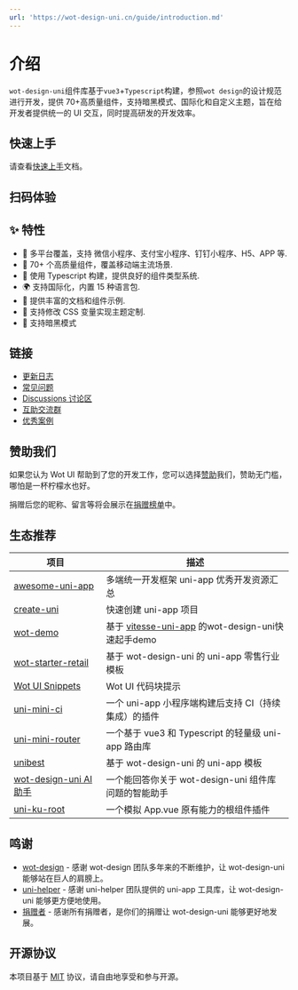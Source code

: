 ```yaml
---
url: 'https://wot-design-uni.cn/guide/introduction.md'
---
```

# 介绍

`wot-design-uni`组件库基于`vue3`+`Typescript`构建，参照`wot design`的设计规范进行开发，提供 70+高质量组件，支持暗黑模式、国际化和自定义主题，旨在给开发者提供统一的 UI 交互，同时提高研发的开发效率。

## 快速上手

请查看[快速上手](/guide/quick-use.html)文档。

## 扫码体验

## ✨ 特性

* 🎯 多平台覆盖，支持 微信小程序、支付宝小程序、钉钉小程序、H5、APP 等.
* 🚀 70+ 个高质量组件，覆盖移动端主流场景.
* 💪 使用 Typescript 构建，提供良好的组件类型系统.
* 🌍 支持国际化，内置 15 种语言包.
* 📖 提供丰富的文档和组件示例.
* 🎨 支持修改 CSS 变量实现主题定制.
* 🍭 支持暗黑模式

## 链接

* [更新日志](/guide/changelog)
* [常见问题](/guide/common-problems)
* [Discussions 讨论区](https://github.com/Moonofweisheng/wot-design-uni/discussions)
* [互助交流群](/guide/join-group.html)
* [优秀案例](/guide/cases)

## 赞助我们

如果您认为 Wot UI 帮助到了您的开发工作，您可以选择[赞助](/reward/reward.html)我们，赞助无门槛，哪怕是一杯柠檬水也好。

捐赠后您的昵称、留言等将会展示在[捐赠榜单](/reward/donor.html)中。

## 生态推荐

| 项目                                                                                                        | 描述                                                 |
| ----------------------------------------------------------------------------------------------------------- | ---------------------------------------------------- |
| [awesome-uni-app](https://github.com/uni-helper/awesome-uni-app)                                            | 多端统一开发框架 uni-app 优秀开发资源汇总            |
| [create-uni](https://github.com/uni-helper/create-uni)                                                      | 快速创建 uni-app 项目                                |
| [wot-demo](https://github.com/Moonofweisheng/wot-demo)                  | 基于 [vitesse-uni-app](https://github.com/uni-helper/vitesse-uni-app) 的wot-design-uni快速起手demo     |
| [wot-starter-retail](https://github.com/Moonofweisheng/wot-starter-retail)                                  | 基于 wot-design-uni 的 uni-app 零售行业模板          |
| [Wot UI Snippets](https://marketplace.visualstudio.com/items?itemName=kiko.wot-design-uni-snippets) | Wot UI 代码块提示                            |
| [uni-mini-ci](https://github.com/Moonofweisheng/uni-mini-ci)                                                | 一个 uni-app 小程序端构建后支持 CI（持续集成）的插件 |
| [uni-mini-router](https://github.com/Moonofweisheng/uni-mini-router)                                        | 一个基于 vue3 和 Typescript 的轻量级 uni-app 路由库  |
| [unibest](https://github.com/codercup/unibest)                                                              | 基于 wot-design-uni 的 uni-app 模板                  |
| [wot-design-uni AI 助手](https://www.coze.cn/store/bot/7347916532258701363)                                 | 一个能回答你关于 wot-design-uni 组件库问题的智能助手 |
| [uni-ku-root](https://github.com/uni-ku/root)                                                               | 一个模拟 App.vue 原有能力的根组件插件                |

## 鸣谢

* [wot-design](https://github.com/jd-ftf/wot-design-mini) - 感谢 wot-design 团队多年来的不断维护，让 wot-design-uni 能够站在巨人的肩膀上。
* [uni-helper](https://github.com/uni-helper) - 感谢 uni-helper 团队提供的 uni-app 工具库，让 wot-design-uni 能够更方便地使用。
* [捐赠者](https://wot-design-uni.cn/reward/donor.html) - 感谢所有捐赠者，是你们的捐赠让 wot-design-uni 能够更好地发展。

## 开源协议

本项目基于 [MIT](https://zh.wikipedia.org/wiki/MIT%E8%A8%B1%E5%8F%AF%E8%AD%89) 协议，请自由地享受和参与开源。
